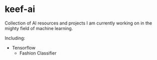 # keef-ai

Collection of AI resources and projects I am currently working on in the mighty field of machine learning. 

Including:
  - Tensorflow 
      - Fashion Classifier
  
